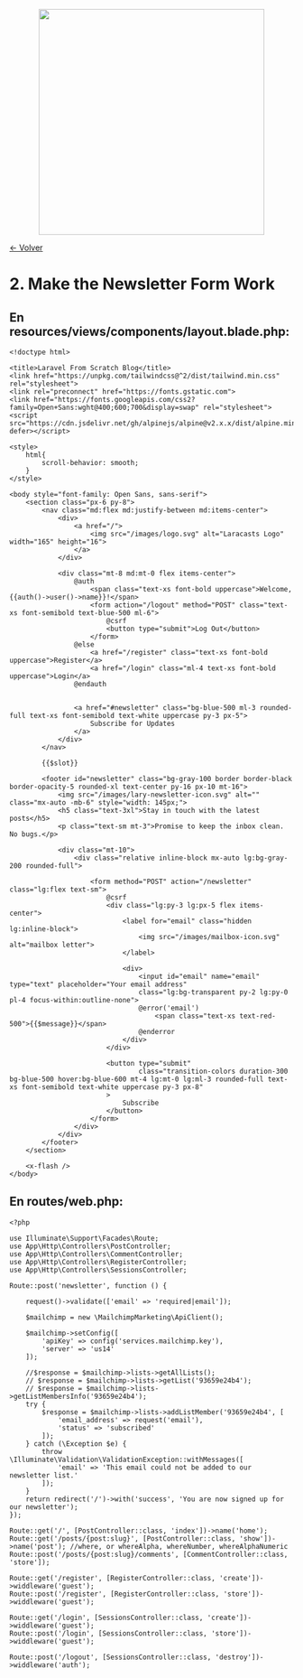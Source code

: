 <p align="center"><a href="https://laravel.com" target="_blank"><img src="https://raw.githubusercontent.com/laravel/art/master/logo-lockup/5%20SVG/2%20CMYK/1%20Full%20Color/laravel-logolockup-cmyk-red.svg" width="400"></a></p>

[<- Volver](../../README.md)

# 2. Make the Newsletter Form Work

## En resources/views/components/layout.blade.php:

    <!doctype html>

    <title>Laravel From Scratch Blog</title>
    <link href="https://unpkg.com/tailwindcss@^2/dist/tailwind.min.css" rel="stylesheet">
    <link rel="preconnect" href="https://fonts.gstatic.com">
    <link href="https://fonts.googleapis.com/css2?family=Open+Sans:wght@400;600;700&display=swap" rel="stylesheet">
    <script src="https://cdn.jsdelivr.net/gh/alpinejs/alpine@v2.x.x/dist/alpine.min.js" defer></script>

    <style>
        html{
            scroll-behavior: smooth;
        }
    </style>

    <body style="font-family: Open Sans, sans-serif">
        <section class="px-6 py-8">
            <nav class="md:flex md:justify-between md:items-center">
                <div>
                    <a href="/">
                        <img src="/images/logo.svg" alt="Laracasts Logo" width="165" height="16">
                    </a>
                </div>

                <div class="mt-8 md:mt-0 flex items-center">
                    @auth
                        <span class="text-xs font-bold uppercase">Welcome, {{auth()->user()->name}}!</span>
                        <form action="/logout" method="POST" class="text-xs font-semibold text-blue-500 ml-6">
                            @csrf
                            <button type="submit">Log Out</button>
                        </form>
                    @else
                        <a href="/register" class="text-xs font-bold uppercase">Register</a>
                        <a href="/login" class="ml-4 text-xs font-bold uppercase">Login</a>
                    @endauth
                        

                    <a href="#newsletter" class="bg-blue-500 ml-3 rounded-full text-xs font-semibold text-white uppercase py-3 px-5">
                        Subscribe for Updates
                    </a>
                </div>
            </nav>

            {{$slot}}

            <footer id="newsletter" class="bg-gray-100 border border-black border-opacity-5 rounded-xl text-center py-16 px-10 mt-16">
                <img src="/images/lary-newsletter-icon.svg" alt="" class="mx-auto -mb-6" style="width: 145px;">
                <h5 class="text-3xl">Stay in touch with the latest posts</h5>
                <p class="text-sm mt-3">Promise to keep the inbox clean. No bugs.</p>

                <div class="mt-10">
                    <div class="relative inline-block mx-auto lg:bg-gray-200 rounded-full">

                        <form method="POST" action="/newsletter" class="lg:flex text-sm">
                            @csrf
                            <div class="lg:py-3 lg:px-5 flex items-center">
                                <label for="email" class="hidden lg:inline-block">
                                    <img src="/images/mailbox-icon.svg" alt="mailbox letter">
                                </label>

                                <div>
                                    <input id="email" name="email" type="text" placeholder="Your email address"
                                    class="lg:bg-transparent py-2 lg:py-0 pl-4 focus-within:outline-none">
                                    @error('email')
                                        <span class="text-xs text-red-500">{{$message}}</span>
                                    @enderror
                                </div>
                            </div>

                            <button type="submit"
                                    class="transition-colors duration-300 bg-blue-500 hover:bg-blue-600 mt-4 lg:mt-0 lg:ml-3 rounded-full text-xs font-semibold text-white uppercase py-3 px-8"
                            >
                                Subscribe
                            </button>
                        </form>
                    </div>
                </div>
            </footer>
        </section>

        <x-flash />
    </body>

## En routes/web.php:

    <?php

    use Illuminate\Support\Facades\Route;
    use App\Http\Controllers\PostController;
    use App\Http\Controllers\CommentController;
    use App\Http\Controllers\RegisterController;
    use App\Http\Controllers\SessionsController;

    Route::post('newsletter', function () {

        request()->validate(['email' => 'required|email']);

        $mailchimp = new \MailchimpMarketing\ApiClient();

        $mailchimp->setConfig([
            'apiKey' => config('services.mailchimp.key'),
            'server' => 'us14'
        ]);

        //$response = $mailchimp->lists->getAllLists();
        // $response = $mailchimp->lists->getList('93659e24b4');
        // $response = $mailchimp->lists->getListMembersInfo('93659e24b4');
        try {
            $response = $mailchimp->lists->addListMember('93659e24b4', [
                'email_address' => request('email'),
                'status' => 'subscribed'
            ]);
        } catch (\Exception $e) {
            throw \Illuminate\Validation\ValidationException::withMessages([
                'email' => 'This email could not be added to our newsletter list.'
            ]);
        }
        return redirect('/')->with('success', 'You are now signed up for our newsletter');
    });

    Route::get('/', [PostController::class, 'index'])->name('home');
    Route::get('/posts/{post:slug}', [PostController::class, 'show'])->name('post'); //where, or whereAlpha, whereNumber, whereAlphaNumeric
    Route::post('/posts/{post:slug}/comments', [CommentController::class, 'store']);

    Route::get('/register', [RegisterController::class, 'create'])->widdleware('guest');
    Route::post('/register', [RegisterController::class, 'store'])->widdleware('guest');

    Route::get('/login', [SessionsController::class, 'create'])->widdleware('guest');
    Route::post('/login', [SessionsController::class, 'store'])->widdleware('guest');

    Route::post('/logout', [SessionsController::class, 'destroy'])->widdleware('auth');